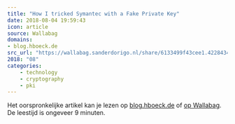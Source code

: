 ```yaml
---
title: "How I tricked Symantec with a Fake Private Key"
date: 2018-08-04 19:59:43
icon: article
source: Wallabag
domains:
- blog.hboeck.de
src_url: "https://wallabag.sanderdorigo.nl/share/6133499f43cee1.42284345"
2018: "08"
categories:
    - technology
    - cryptography
    - pki
---
```

Het oorspronkelijke artikel kan je lezen op [blog.hboeck.de](https://blog.hboeck.de/archives/888-How-I-tricked-Symantec-with-a-Fake-Private-Key.html) of [op Wallabag](https://wallabag.sanderdorigo.nl/share/6133499f43cee1.42284345). De leestijd is ongeveer 9 minuten.